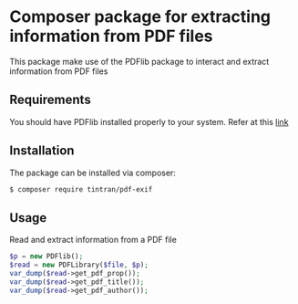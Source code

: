# Composer package for extracting information from PDF files
This package make use of the PDFlib package to interact and extract information from PDF files

## Requirements
You should have PDFlib installed properly to your system. Refer at this [link](https://www.pdflib.com/download/pdflib-family/pdflib/)

## Installation
The package can be installed via composer:
``` bash
$ composer require tintran/pdf-exif
```

## Usage
Read and extract information from a PDF file
```php
$p = new PDFlib();
$read = new PDFLibrary($file, $p);
var_dump($read->get_pdf_prop());
var_dump($read->get_pdf_title());
var_dump($read->get_pdf_author());
```


